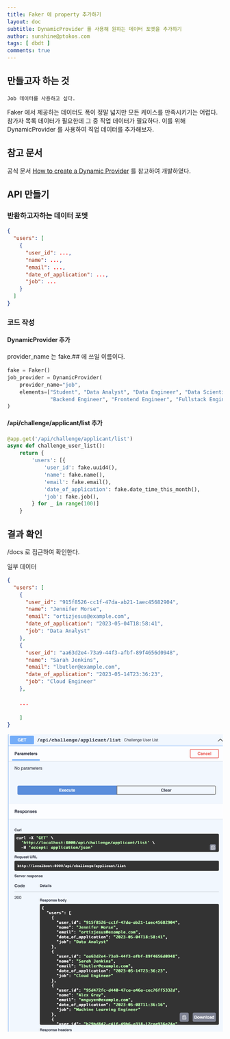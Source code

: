 ```yaml
---
title: Faker 에 property 추가하기 
layout: doc
subtitle: DynamicProvider 를 사용해 원하는 데이터 포멧을 추가하기
author: sunshine@ptokos.com
tags: [ dbdt ]
comments: true
---
```


## 만들고자 하는 것

`Job 데이터를 사용하고 싶다.`

Faker 에서 제공하는 데이터도 폭이 정말 넓지만 모든 케이스를 만족시키기는 어렵다.
참가자 목록 데이터가 필요한데 그 중 직업 데이터가 필요하다. 
이를 위해 DynamicProvider 를 사용하여 직업 데이터를 추가해보자.


## 참고 문서
공식 문서 [How to create a Dynamic Provider](https://faker.readthedocs.io/en/master/#how-to-create-a-dynamic-provider) 를 참고하여 개발하였다.

## API 만들기

### 반환하고자하는 데이터 포멧

```json
{
  "users": [
    {
      "user_id": ...,
      "name": ...,
      "email": ...,
      "date_of_application": ...,
      "job": ...
    }
  ]
}
```

### 코드 작성

#### DynamicProvider 추가
provider_name 는 fake.## 에 쓰일 이름이다.

```python
fake = Faker()
job_provider = DynamicProvider(
    provider_name="job",
    elements=["Student", "Data Analyst", "Data Engineer", "Data Scientist", "Machine Learning Engineer",
              "Backend Engineer", "Frontend Engineer", "Fullstack Engineer", "DevOps Engineer", "Cloud Engineer"],
)
```

#### /api/challenge/applicant/list 추가

```python
@app.get('/api/challenge/applicant/list')
async def challenge_user_list():
    return {
        'users': [{
            'user_id': fake.uuid4(),
            'name': fake.name(),
            'email': fake.email(),
            'date_of_application': fake.date_time_this_month(),
            'job': fake.job(),
        } for _ in range(100)]
    }
```

## 결과 확인

/docs 로 접근하여 확인한다.

일부 데이터
```json
{
  "users": [
    {
      "user_id": "915f8526-cc1f-47da-ab21-1aec45682904",
      "name": "Jennifer Morse",
      "email": "ortizjesus@example.com",
      "date_of_application": "2023-05-04T18:58:41",
      "job": "Data Analyst"
    },
    {
      "user_id": "aa63d2e4-73a9-44f3-afbf-89f4656d0948",
      "name": "Sarah Jenkins",
      "email": "lbutler@example.com",
      "date_of_application": "2023-05-14T23:36:23",
      "job": "Cloud Engineer"
    },
    
    ...
    
    ]
}
```

![8-1.png](/assets/img/dbdt/8-1.png)


